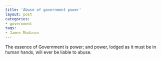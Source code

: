 ```yaml
---
title: 'Abuse of government power'
layout: post
categories:
- government
tags:
- James Madison
---
```


The essence of Government is power; and power, lodged as it must be in human hands, will ever be liable to abuse.
